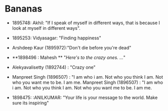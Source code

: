 # Bananas
* 1895748: Akhil: "If I speak of myself in different ways, that is because I look at myself in different ways".
*  1895253: Vidyasagar: "Finding happiness"
* Arshdeep Kaur (1895972):"Don't die before you're dead"
* **1898496 : Mahesh ** "*Here's to the crazy ones. ...*"
* Alekyavalisetty (1892744) : "Crazy one"
* Manpreet Singh (1896507) : "I am who i am. Not who you think I am. Not who you want me to be. I am me. 
 Manpreet Singh (1896507) : "I am who i am. Not who you think I am. Not who you want me to be. I am me.


























* 1898475: :ANILKUMAR: "Your life is your message to the world. Make sure its inspiring"
